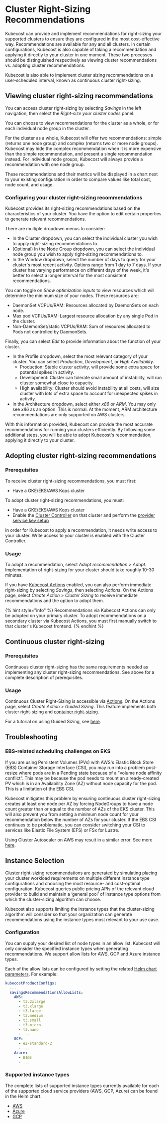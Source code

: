# Cluster Right-Sizing Recommendations

Kubecost can provide and implement recommendations for right-sizing your supported clusters to ensure they are configured in the most cost-effective way. Recommendations are available for any and all clusters. In certain configurations, Kubecost is also capable of taking a recommendation and applying it directly to your cluster in one moment. These two processes should be distinguished respectively as viewing cluster recommendations vs. adopting cluster recommendations.

Kubecost is also able to implement cluster sizing recommendations on a user-scheduled interval, known as continuous cluster right-sizing.

## Viewing cluster right-sizing recommendations

You can access cluster right-sizing by selecting _Savings_ in the left navigation, then select the _Right-size your cluster nodes_ panel.

You can choose to view recommendations for the cluster as a whole, or for each individual node group in the cluster.

For the cluster as a whole, Kubecost will offer two recommendations: simple (returns one node group) and complex (returns two or more node groups). Kubecost may hide the complex recommendation when it is more expensive than the simple recommendation, and present a single recommendation instead. For individual node groups, Kubecost will always provide a recommendation with one node group.  

These recommendations and their metrics will be displayed in a chart next to your existing configuration in order to compare values like total cost, node count, and usage.

### Configuring your cluster right-sizing recommendations

Kubecost provides its right-sizing recommendations based on the characteristics of your cluster. You have the option to edit certain properties to generate relevant recommendations.

There are multiple dropdown menus to consider:

* In the Cluster dropdown, you can select the individual cluster you wish to apply right-sizing recommendations to.
* (Optional) In the Node Group dropdown, you can select the individual node group you wish to apply right-sizing recommendations to.
* In the Window dropdown, select the number of days to query for your cluster's most recent activity. Options range from 1 day to 7 days. If your cluster has varying performance on different days of the week, it's better to select a longer interval for the most consistent recommendations.

You can toggle on _Show optimization inputs_ to view resources which will determine the minimum size of your nodes. These resources are:

* DaemonSet VCPUs/RAM: Resources allocated by DaemonSets on each node.
* Max pod VCPUs/RAM: Largest resource allocation by any single Pod in the cluster.
* Non-DaemonSet/static VCPUs/RAM: Sum of resources allocated to Pods not controlled by DaemonSets.

Finally, you can select _Edit_ to provide information about the function of your cluster.

* In the Profile dropdown, select the most relevant category of your cluster. You can select _Production_, _Development_, or _High Availability_.
  * Production: Stable cluster activity, will provide some extra space for potential spikes in activity.
  * Development: Cluster can tolerate small amount of instability, will run cluster somewhat close to capacity.
  * High availability: Cluster should avoid instability at all costs, will size cluster with lots of extra space to account for unexpected spikes in activity.
* In the Architecture dropdown, select either _x86_ or _ARM_. You may only see _x86_ as an option. This is normal. At the moment, ARM architecture recommendations are only supported on AWS clusters.

With this information provided, Kubecost can provide the most accurate recommendations for running your clusters efficiently. By following some additional steps, you will be able to adopt Kubecost's recommendation, applying it directly to your cluster.

## Adopting cluster right-sizing recommendations

### Prerequisites

To receive cluster right-sizing recommendations, you must first:

* Have a GKE/EKS/AWS Kops cluster

To adopt cluster right-sizing recommendations, you must:

* Have a GKE/EKS/AWS Kops cluster
* Enable the [Cluster Controller](/install-and-configure/advanced-configuration/controller/cluster-controller.md) on that cluster and perform the [provider service key setup](/install-and-configure/advanced-configuration/controller/cluster-controller.md#provider-service-key-setup)

In order for Kubecost to apply a recommendation, it needs write access to your cluster. Write access to your cluster is enabled with the Cluster Controller.

### Usage

To adopt a recommendation, select _Adopt recommendation_ > _Adopt_. Implementation of right-sizing for your cluster should take roughly 10-30 minutes.

If you have [Kubecost Actions](/using-kubecost/navigating-the-kubecost-ui/savings/savings-actions.md) enabled, you can also perform immediate right-sizing by selecting _Savings_, then selecting _Actions_. On the Actions page, select _Create Action_ > _Cluster Sizing_ to receive immediate recommendations and the option to adopt them.

{% hint style="info" %}
Recommendations via Kubecost Actions can only be adopted on your primary cluster. To adopt recommendations on a secondary cluster via Kubecost Actions, you must first manually switch to that cluster's Kubecost frontend.
{% endhint %}

## Continuous cluster right-sizing

### Prerequisites

Continuous cluster right-sizing has the same requirements needed as implementing any cluster right-sizing recommendations. See above for a complete description of prerequisites.

### Usage

Continuous Cluster Right-Sizing is accessible via [Actions](/using-kubecost/navigating-the-kubecost-ui/savings/savings-actions.md#guided-sizing). On the Actions page, select _Create Action_ > _Guided Sizing_. This feature implements both cluster right-sizing and [container right-sizing](/using-kubecost/navigating-the-kubecost-ui/savings/container-request-right-sizing-recommendations.md).

For a tutorial on using Guided Sizing, see [here](/using-kubecost/navigating-the-kubecost-ui/savings/savings-actions.md#guided-sizing).

## Troubleshooting

### EBS-related scheduling challenges on EKS

If you are using Persistent Volumes (PVs) with AWS's Elastic Block Store (EBS) Container Storage Interface (CSI), you may run into a problem post-resize where pods are in a Pending state because of a "volume node affinity conflict". This may be because the pod needs to mount an already-created PV which is in an Availability Zone (AZ) without node capacity for the pod. This is a limitation of the EBS CSI.

Kubecost mitigates this problem by ensuring continuous cluster right-sizing creates at least one node per AZ by forcing NodeGroups to have a node count greater than or equal to the number of AZs of the EKS cluster. This will also prevent you from setting a minimum node count for your recommendation below the number of AZs for your cluster. If the EBS CSI continues to be problematic, you can consider switching your CSI to services like Elastic File System (EFS) or FSx for Lustre.

Using Cluster Autoscaler on AWS may result in a similar error. See more [here](https://github.com/kubernetes/autoscaler/blob/master/cluster-autoscaler/cloudprovider/aws/README.md#common-notes-and-gotchas).

## Instance Selection 

Cluster right-sizing recommendations are generated by simulating placing your cluster workload requirements on multiple different instance type configurations and choosing the most resource- and cost-optimal configuration. Kubecost queries public pricing APIs of the relevant cloud provider to build and maintain a ‘general pool’ of instance type options from which the cluster-sizing algorithm can choose.

Kubecost also supports limiting the instance types that the cluster-sizing algorithm will consider so that your organization can generate recommendations using the instance types most relevant to your use case.

### Configuration

You can supply your desired list of node types in an allow list. Kubecost will only consider the specified instance types when generating recommendations. We support allow lists for AWS, GCP and Azure instance types.

Each of the allow lists can be configured by setting the related [Helm chart parameters](https://github.com/kubecost/cost-analyzer-helm-chart/blob/e98d38e7e99a329719e6c814560b71ee83cc7b82/cost-analyzer/values.yaml#L3451-L3454). For example:

```yaml
kubecostProductConfigs:
  ...
  savingsRecommendationsAllowLists:
    AWS:
      - t3.2xlarge
      - t3.xlarge
      - t3.large
      - t3.medium
      - t3.small
      - t3.micro
      - t3.nano
      - ...
    GCP: 
      - e2-standard-2
      - ...
    Azure:
      - B1ms
      - ...
```

### Supported instance types

The complete lists of supported instance types currently available for each of the supported cloud service providers (AWS, GCP, Azure) can be found in the Helm chart.

* [AWS](https://github.com/kubecost/cost-analyzer-helm-chart/blob/develop/cost-analyzer/savings-rec-allow-lists-aws.yaml)
* [Azure](https://github.com/kubecost/cost-analyzer-helm-chart/blob/develop/cost-analyzer/savings-rec-allow-lists-azure.yaml)
* [GCP](https://github.com/kubecost/cost-analyzer-helm-chart/blob/develop/cost-analyzer/savings-rec-allow-lists-gcp.yaml)
